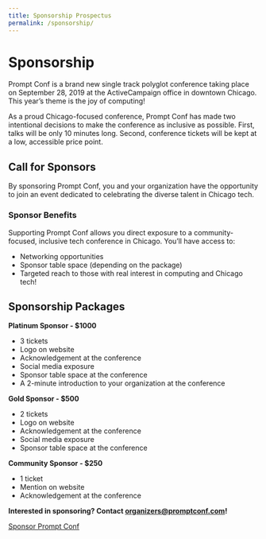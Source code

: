 ```yaml
---
title: Sponsorship Prospectus
permalink: /sponsorship/
---
```


# Sponsorship

Prompt Conf is a brand new single track polyglot conference taking place on September 28, 2019 at the ActiveCampaign office in downtown Chicago. This year’s theme is the joy of computing! 

As a proud Chicago-focused conference, Prompt Conf has made two intentional decisions to make the conference as inclusive as possible. First, talks will be only 10 minutes long. Second, conference tickets will be kept at a low, accessible price point. 

## Call for Sponsors

By sponsoring Prompt Conf, you and your organization have the opportunity to join an event dedicated to celebrating the diverse talent in Chicago tech. 

### Sponsor Benefits

Supporting Prompt Conf allows you direct exposure to a community-focused, inclusive tech conference in Chicago. You’ll have access to:
- Networking opportunities
- Sponsor table space (depending on the package)
- Targeted reach to those with real interest in computing and Chicago tech!

## Sponsorship Packages

**Platinum Sponsor - $1000**
- 3 tickets
- Logo on website
- Acknowledgement at the conference
- Social media exposure
- Sponsor table space at the conference
- A 2-minute introduction to your organization at the conference

**Gold Sponsor - $500**
- 2 tickets
- Logo on website
- Acknowledgement at the conference
- Social media exposure
- Sponsor table space at the conference
 
**Community  Sponsor - $250**
- 1 ticket
- Mention on website
- Acknowledgement at the conference

**Interested in sponsoring? Contact [organizers@promptconf.com](mailto:organizers@promptconf.com?subject=Prompt%20Conf%20Sponsorship)!**

<a class='button gtm-cta' href='mailto:organizers@promptconf.com?subject=Prompt%20Conf%20Sponsorship' subject='Prompt Conf Sponsorship'>Sponsor Prompt Conf</a>